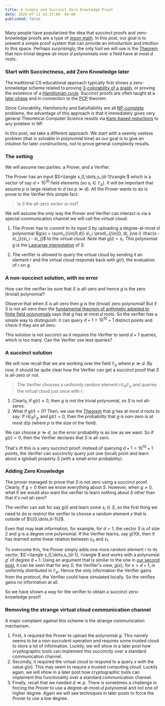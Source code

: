 ```yaml
---
title: A Simple and Succinct Zero Knowledge Proof
date: 2020-07-11 13:37:00 -04:00
published: false
---
```


Many people have popularized the idea that succinct proofs and zero-knowledge proofs are a type of [moon math](https://medium.com/@VitalikButerin/quadratic-arithmetic-programs-from-zero-to-hero-f6d558cea649). In this post, our goal is to present a simple proof system that can provide an introduction and intuition to this space. Perhaps surprisingly, the only tool we will use is the [Theorem](/2020-07-17-the-marvels-of-polynomials-over-a-field) that non-trivial degree-at-most-$d$ polynomials over a field have at most $d$ roots.

### Start with Succinctness, add Zero Knowledge later
The traditional CS educational approach typically first shows a zero-knowledge scheme related to proving [3-colorability of a graph](https://crypto.stanford.edu/cs355/18sp/lec3.pdf), or proving the existence of a [Hamiltonian cycle](https://people.eecs.berkeley.edu/~sanjamg/classes/cs294-spring16/scribes/7.pdf). Succinct proofs are often taught at a [later phase](https://crypto.stanford.edu/cs355/19sp/lec17.pdf) and in connection to the [PCP](https://en.wikipedia.org/wiki/PCP_theorem) theorem.

Since Colorability, Hamilonicity and Satisfiability are all [NP-complete](https://en.wikipedia.org/wiki/NP-completeness) problems, the advantage of this approach is that it immediately gives very general Theoretical Computer Science results via [Karp-based reductions](https://en.wikipedia.org/wiki/Polynomial-time_reduction) to any problem in NP.

In this post, we take a different approach.
We start with a seemly useless problem (that is solvable in polynomial time) as our goal is to give an intuition for later constructions, not to prove general complexity results.

### The setting
We will assume two parties: a Prover, and a Verifier.

The Prover has an input $S=\langle s_0,\dots,s_{d-1}\rangle $ which is a vector of say $d=10^{10}$ field elements (so $s_i \in \mathbb{F}_p$). It will be important that assume $p$ is large relative to $d$ (so $p \gg  d$). All the Prover wants to do is prove to the Verifier this simple fact:
> Is $S$ the all-zero vector or not?

We will assume the only way the Prover and Verifier can interact is via a special communication channel we will call the *virtual cloud*:
1. The Prover has to *commit* to its input $S$ by uploading a degree-at-most-$d$ polynomial $g(x) = \sum\_{i\in[0,d)} s\_i \prod\_{j\in[0, d), j\ne i} \frac{x - s\_j}{s\_i - s\_j}$ to the virtual cloud. Note that $g(i)=s_i$. This polynomial $g$ is the [Lagrange interpolation](https://decentralizedthoughts.github.io/2020-07-17-polynomial-secret-sharing-and-the-lagrange-basis/) of $S$. 


2. The verifier is allowed to query the virtual cloud by sending it an element $r$ and the virtual cloud responds back with $g(r)$, the evaluation of $r$ on $g$.


### A non-succinct solution, with no error
How can the verifier be sure that $S$ is all-zero and hence $g$ is the zero (trivial) polynomial? 

Observe that when $S$ is all-zero then $g$ is the (trivial) zero polynomial! But if $S$ is not all-zero then the [fundamental theorem of arithmetic adopted to finite field polynomials](https://decentralizedthoughts.github.io/2020-07-17-the-marvels-of-polynomials-over-a-field/) says that $g$ has at most $d$ roots. So the verifier has a simple way to distinguish: it can query $d+1=10^{10} +1$ distinct points and check if they are all zero.

This solution is not succinct as it requires the Verifier to send $d+1$ queries, which is too many. Can the Verifier use less queries?

### A succinct solution
We will now recall that we are working over the field $\mathbb{F}_p$ where $p\gg d$. By now, it should be quite clear how the Verifier can get a succinct proof that $S$ is all-zero or not.

> The Verifier chooses a uniformly random element $r \in_R \mathbb{F}_p$ and queries the virtual cloud just once with $r$:

1. Clearly, if $g(r) \neq 0$, then $g$ is not the trivial polynomial, so $S$ is not all-zeros.
2. What if $g(r)=0$? Then, we use the [Theorem](/2020-07-17-the-marvels-of-polynomials-over-a-field) that $g$ has at most $d$ roots to say: If $r\in_R \mathbb{F_p}$ and $g(r)=0$, then the probability that $g$ is non-zero is at most $d/p$ (where $p$ is the size of the field).

We can choose $p\gg d$, so the error probability is as low as we want. So if $g(r)=0$, then the Verifier declares that $S$ is all-zero.

That's it! this is a very succinct proof: instead of querying $d+1=10^{10} +1$ points, the Verifier can succinctly query just one (local) point and learn about a (global) property $S$ (with a small error probability).

### Adding Zero Knowledge

The prover managed to prove that $S$ is not zero using a succinct proof. Clearly, if $g=0$ then we know everything about $S$. However, when $g\neq 0$, what if we would also want the verifier to learn nothing about $S$ other than that it's not all-zero?

The verifier can ask for say $g(i)$ and learn some $s_i \in S$, so the first thing we need to do is restrict the verifier to choose a random element $x$ that is outside of $\\{0,\dots,d-1\\}$.

Even that may leak information, for example, for $d=1$, the vector $S$ is of size $2$ and $g$ is a degree one polynomial. If the Verifier learns, say $g(10)$, then it has learned some linear relation between $s_0$ and $s_1$.

To overcome this, the Prover simply adds one more random element $r$ to its vector, $S'=\langle s_0,\dots,s_{d-1}, r\rangle $ and works with a polynomial $g'$ of degree $d+1$. Using an argument that is similar to the one in [our second post](...), it can be seen that for any $S$, the Verifier's view, $g(x)$, for $x>d+1$, is uniformly distributed in $\mathbb{F}_p$. Hence the only information the Verifier gains from the protocol, the Verifier could have simulated locally. So the verifies gains no information at all.

So we have shown a way for the verifier to obtain a succinct zero-knowledge proof!

### Removing the strange virtual cloud communication channel

A major complaint against this scheme is the strange communication mechanism.
1. First, it required the Prover to upload the polynomial $g$. This naively seems to be a non-succulent operation and requires some trusted cloud to store a lot of information. Luckily, we will show in a later post how cryptographic tools can implement this succinctly over a standard communication channel.
2. Secondly, it required the virtual cloud to respond to a query $x$ with the value $g(x)$. This may seem to require a trusted computing cloud. Luckily again, we will show in a later post how cryptographic tools can implement this functionality over a standard communication channel.
3. Finally, recall that we needed $d\ll p$. There is sometimes a challenge in forcing the Prover to use a degree-at-most-$d$ polynomial and not one of higher degree. Again we will see techniques in later posts to force the Prover to use a low degree.
